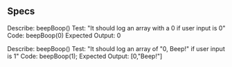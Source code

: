 ## Specs

 Describe: beepBoop()
 Test: "It should log an array with a 0 if user input is 0"
 Code: beepBoop(0)
 Expected Output: 0

 Describe: beepBoop()
Test: "It should log an array of "0, Beep!" if user input is 1"
Code: beepBoop(1);
Expected Output: [0,"Beep!"]

